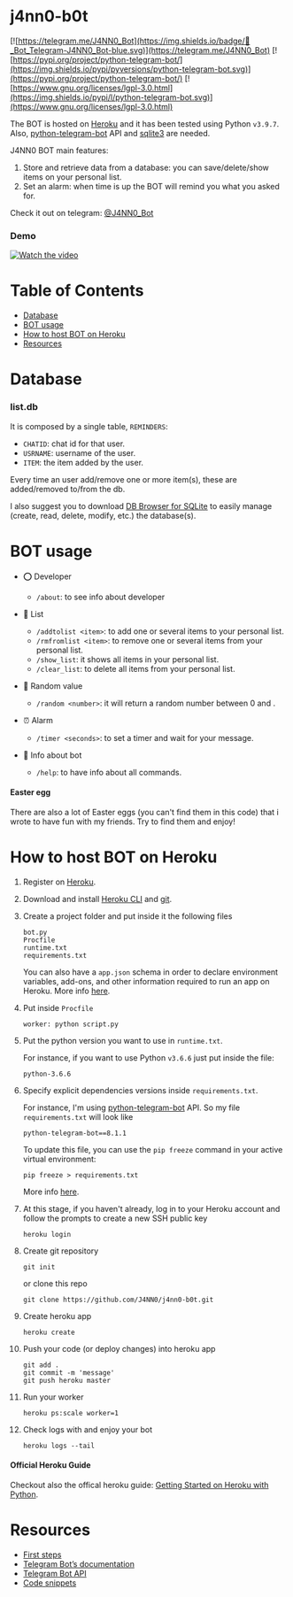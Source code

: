 # j4nn0-b0t

[![https://telegram.me/J4NN0_Bot](https://img.shields.io/badge/💬_Bot_Telegram-J4NN0_Bot-blue.svg)](https://telegram.me/J4NN0_Bot) 
[![https://pypi.org/project/python-telegram-bot/](https://img.shields.io/pypi/pyversions/python-telegram-bot.svg)](https://pypi.org/project/python-telegram-bot/)
[![https://www.gnu.org/licenses/lgpl-3.0.html](https://img.shields.io/pypi/l/python-telegram-bot.svg)](https://www.gnu.org/licenses/lgpl-3.0.html)

The BOT is hosted on [Heroku](https://www.heroku.com/) and it has been tested using Python `v3.9.7`. Also, [python-telegram-bot](https://github.com/python-telegram-bot/python-telegram-bot) API and [sqlite3](https://docs.python.org/2/library/sqlite3.html) are needed.  

J4NN0 BOT main features:
1. Store and retrieve data from a database: you can save/delete/show items on your personal list. 
2. Set an alarm: when time is up the BOT will remind you what you asked for.

Check it out on telegram: [@J4NN0_Bot](http://telegram.me/J4NN0_Bot)

### Demo
[![Watch the video](https://img.youtube.com/vi/2pSjPOuMDhk/maxresdefault.jpg)](https://youtu.be/2pSjPOuMDhk)

# Table of Contents
- [Database](https://github.com/J4NN0/j4nn0-b0t#database)
- [BOT usage](https://github.com/J4NN0/j4nn0-b0t#bot-usage)
- [How to host BOT on Heroku](https://github.com/J4NN0/j4nn0-b0t#how-to-host-bot-on-heroku)
- [Resources](https://github.com/J4NN0/j4nn0-b0t#resources)

# Database

### list.db

It is composed by a single table, `REMINDERS`:

- `CHATID`: chat id for that user.
- `USRNAME`: username of the user.
- `ITEM`: the item added by the user.

Every time an user add/remove one or more item(s), these are added/removed to/from the db.
    
I also suggest you to download [DB Browser for SQLite](https://sqlitebrowser.org) to easily manage (create, read, delete, modify, etc.) the database(s). 

# BOT usage

- ⭕ Developer
    - `/about`: to see info about developer
    
- 📝 List
    - `/addtolist <item>`: to add one or several items to your personal list.
    - `/rmfromlist <item>`: to remove  one or several items from your personal list.
    - `/show_list`: it shows all items in your personal list.
    - `/clear_list`: to delete all items from your personal list.

- 🔀 Random value
    - `/random <number>`: it will return a random number between 0 and <number>.

- ⏰ Alarm
    - `/timer <seconds>`: to set a timer and wait for your message.
    
- 🤖 Info about bot
    - `/help`:  to have info about all commands.
    
#### Easter egg

There are also a lot of Easter eggs (you can't find them in this code) that i wrote to have fun with my friends. Try to find them and enjoy!

# How to host BOT on Heroku

1. Register on [Heroku](https://www.heroku.com/).
2. Download and install [Heroku CLI](https://devcenter.heroku.com/articles/getting-started-with-python#set-up) and [git](https://git-scm.com/downloads).
3. Create a project folder and put inside it the following files
        
       bot.py
       Procfile
       runtime.txt
       requirements.txt
       
   You can also have a `app.json` schema in order to declare environment variables, add-ons, and other information required to run an app on Heroku. More info [here](https://devcenter.heroku.com/articles/app-json-schema).

4. Put inside `Procfile`

       worker: python script.py
   
5. Put the python version you want to use in `runtime.txt`. 
   
    For instance, if you want to use Python `v3.6.6` just put inside the file:
   
       python-3.6.6

6. Specify explicit dependencies versions inside `requirements.txt`.
   
   For instance, I'm using [python-telegram-bot](https://github.com/python-telegram-bot/python-telegram-bot) API.
   So my file `requirements.txt` will look like 
   
       python-telegram-bot==8.1.1
       
   To update this file, you can use the `pip freeze` command in your active virtual environment:
   
       pip freeze > requirements.txt
       
   More info [here](https://devcenter.heroku.com/articles/python-runtimes#selecting-a-runtime).
   
7. At this stage, if you haven't already, log in to your Heroku account and follow the prompts to create a new SSH public key
   
       heroku login
   
8. Create git repository   

       git init
           
    or clone this repo
    
       git clone https://github.com/J4NN0/j4nn0-b0t.git
   
9. Create heroku app
   
       heroku create
   
10. Push your code (or deploy changes) into heroku app
   
        git add .
        git commit -m 'message'
        git push heroku master

11. Run your worker

        heroku ps:scale worker=1

12. Check logs with and enjoy your bot

        heroku logs --tail

#### Official Heroku Guide

Checkout also the offical heroku guide: [Getting Started on Heroku with Python](https://devcenter.heroku.com/articles/getting-started-with-python#set-up).

# Resources

- [First steps](https://github.com/python-telegram-bot/python-telegram-bot/wiki/Extensions-%E2%80%93-Your-first-Bot)
- [Telegram Bot’s documentation](https://python-telegram-bot.readthedocs.io/en/stable/index.html)
- [Telegram Bot API](https://core.telegram.org/bots/api#forcereply)
- [Code snippets](https://github.com/python-telegram-bot/python-telegram-bot/wiki/Code-snippets#general-code-snippets)

